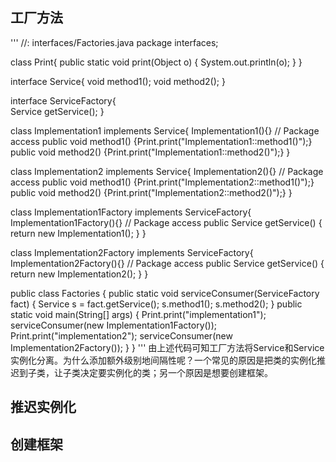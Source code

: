 ## 工厂方法
'''
//:  interfaces/Factories.java
package interfaces;

class Print{
	public static void print(Object o) {
		System.out.println(o);
	}
}

interface Service{
	void method1();
	void method2();
}

interface ServiceFactory{     
	Service getService();
}

class Implementation1 implements Service{
	Implementation1(){}   //  Package access
	public void method1() {Print.print("Implementation1::method1()");}
	public void method2() {Print.print("Implementation1::method2()");}
}

class Implementation2 implements Service{
	Implementation2(){}   //  Package access
	public void method1() {Print.print("Implementation2::method1()");}
	public void method2() {Print.print("Implementation2::method2()");}
}

class Implementation1Factory implements ServiceFactory{
	Implementation1Factory(){}  //  Package access
	public Service getService() {
		return new Implementation1();
	}
}

class Implementation2Factory implements ServiceFactory{
	Implementation2Factory(){}  //  Package access
	public Service getService() {
		return new Implementation2();
	}
}

public class Factories {
	public static void serviceConsumer(ServiceFactory fact) {
		Service s = fact.getService();
		s.method1();
		s.method2();
	}
	public static void main(String[] args) {
		Print.print("implementation1");
		serviceConsumer(new Implementation1Factory());
		Print.print("implementation2");
		serviceConsumer(new Implementation2Factory());
	}
}
'''
由上述代码可知工厂方法将Service和Service实例化分离。为什么添加额外级别地间隔性呢？一个常见的原因是把类的实例化推迟到子类，让子类决定要实例化的类；另一个原因是想要创建框架。

## 推迟实例化

## 创建框架

